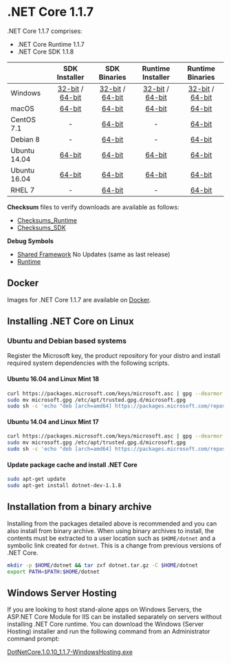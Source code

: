 # .NET Core 1.1.7

.NET Core 1.1.7 comprises:

* .NET Core Runtime 1.1.7
* .NET Core SDK 1.1.8

|         | SDK Installer                                         | SDK Binaries                                                         | Runtime Installer                                                  | Runtime Binaries                                                   |
| ------- | :---------------------------------------------------: | :-------------------------------------------------------------------:| :----------------------------------------------------------------: | :----------------------------------------------------------------: |
| Windows                 | [32-bit](https://download.microsoft.com/download/6/5/F/65F1653E-F835-4DE3-BB36-F324D3925F32/dotnet-dev-win-x86.1.1.8.exe) / [64-bit](https://download.microsoft.com/download/6/5/F/65F1653E-F835-4DE3-BB36-F324D3925F32/dotnet-dev-win-x64.1.1.8.exe)  | [32-bit](https://download.microsoft.com/download/6/5/F/65F1653E-F835-4DE3-BB36-F324D3925F32/dotnet-dev-win-x86.1.1.8.zip) / [64-bit](https://download.microsoft.com/download/6/5/F/65F1653E-F835-4DE3-BB36-F324D3925F32/dotnet-dev-win-x64.1.1.8.zip) | [32-bit](https://download.microsoft.com/download/1/4/1/1416E22E-A1C5-48E3-81EF-AFE86CDA9C78/dotnet-win-x86.1.1.7.exe) / [64-bit](https://download.microsoft.com/download/1/4/1/1416E22E-A1C5-48E3-81EF-AFE86CDA9C78/dotnet-win-x64.1.1.7.exe) | [32-bit](https://download.microsoft.com/download/1/4/1/1416E22E-A1C5-48E3-81EF-AFE86CDA9C78/dotnet-win-x86.1.1.7.zip) / [64-bit](https://download.microsoft.com/download/1/4/1/1416E22E-A1C5-48E3-81EF-AFE86CDA9C78/dotnet-win-x64.1.1.7.zip) |
| macOS                   | [64-bit](https://download.microsoft.com/download/6/5/F/65F1653E-F835-4DE3-BB36-F324D3925F32/dotnet-dev-osx-x64.1.1.8.pkg)  | [64-bit](https://download.microsoft.com/download/6/5/F/65F1653E-F835-4DE3-BB36-F324D3925F32/dotnet-dev-osx-x64.1.1.8.tar.gz)                          | [64-bit](https://download.microsoft.com/download/1/4/1/1416E22E-A1C5-48E3-81EF-AFE86CDA9C78/dotnet-osx-x64.1.1.7.pkg) | [64-bit](https://download.microsoft.com/download/1/4/1/1416E22E-A1C5-48E3-81EF-AFE86CDA9C78/dotnet-osx-x64.1.1.7.tar.gz) |
| CentOS 7.1              | -                                                         | [64-bit](https://download.microsoft.com/download/6/5/F/65F1653E-F835-4DE3-BB36-F324D3925F32/dotnet-dev-centos-x64.1.1.8.tar.gz)                          | - | [64-bit](https://download.microsoft.com/download/1/4/1/1416E22E-A1C5-48E3-81EF-AFE86CDA9C78/dotnet-centos-x64.1.1.7.tar.gz) |
| Debian 8                | -                                                         | [64-bit](https://download.microsoft.com/download/6/5/F/65F1653E-F835-4DE3-BB36-F324D3925F32/dotnet-dev-debian-x64.1.1.8.tar.gz)                          | - | [64-bit](https://download.microsoft.com/download/1/4/1/1416E22E-A1C5-48E3-81EF-AFE86CDA9C78/dotnet-debian-x64.1.1.7.tar.gz) |
| Ubuntu 14.04            |[64-bit](https://download.microsoft.com/download/6/5/F/65F1653E-F835-4DE3-BB36-F324D3925F32/dotnet-sdk-ubuntu-x64.1.1.8.deb)   | [64-bit](https://download.microsoft.com/download/6/5/F/65F1653E-F835-4DE3-BB36-F324D3925F32/dotnet-dev-ubuntu-x64.1.1.8.tar.gz)                          |[64-bit](https://download.microsoft.com/download/1/4/1/1416E22E-A1C5-48E3-81EF-AFE86CDA9C78/dotnet-sharedframework-ubuntu-x64.1.1.7.deb) | [64-bit](https://download.microsoft.com/download/1/4/1/1416E22E-A1C5-48E3-81EF-AFE86CDA9C78/dotnet-ubuntu-x64.1.1.7.tar.gz) |
| Ubuntu 16.04            |[64-bit](https://download.microsoft.com/download/6/5/F/65F1653E-F835-4DE3-BB36-F324D3925F32/dotnet-sdk-ubuntu.16.04-x64.1.1.8.deb)   | [64-bit](https://download.microsoft.com/download/6/5/F/65F1653E-F835-4DE3-BB36-F324D3925F32/dotnet-dev-ubuntu.16.04-x64.1.1.8.tar.gz)                          |[64-bit](https://download.microsoft.com/download/1/4/1/1416E22E-A1C5-48E3-81EF-AFE86CDA9C78/dotnet-sharedframework-ubuntu.16.04-x64.1.1.7.deb) | [64-bit](https://download.microsoft.com/download/1/4/1/1416E22E-A1C5-48E3-81EF-AFE86CDA9C78/dotnet-ubuntu.16.04-x64.1.1.7.tar.gz) |
| RHEL 7                  | -                                                         | [64-bit](https://download.microsoft.com/download/6/5/F/65F1653E-F835-4DE3-BB36-F324D3925F32/dotnet-dev-rhel-x64.1.1.8.tar.gz)                          | - | [64-bit](https://download.microsoft.com/download/1/4/1/1416E22E-A1C5-48E3-81EF-AFE86CDA9C78/dotnet-rhel-x64.1.1.7.tar.gz) |

**Checksum** files to verify downloads are available as follows:
* [Checksums_Runtime](https://dotnetcli.blob.core.windows.net/dotnet/checksums/1.1.7-runtime-sha.txt)
* [Checksums_SDK](https://dotnetcli.blob.core.windows.net/dotnet/checksums/1.1.8-sdk-sha.txt)

**Debug Symbols**
* [Shared Framework](https://download.microsoft.com/download/A/7/E/A7EF2AFF-F77B-4F77-A21B-0F7BD09A4065/corefx-1.1.6-symbols.zip) No Updates (same as last release)
* [Runtime](https://download.microsoft.com/download/1/4/1/1416E22E-A1C5-48E3-81EF-AFE86CDA9C78/coreclr-1.1.7-symbols.zip)

## Docker

Images for .NET Core 1.1.7 are available on [Docker](https://hub.docker.com/r/microsoft/dotnet/).

## Installing .NET Core on Linux

### Ubuntu and Debian based systems

Register the Microsoft key, the product repository for your distro and install required system dependencies with the following scripts.

#### Ubuntu 16.04 and Linux Mint 18

```bash
curl https://packages.microsoft.com/keys/microsoft.asc | gpg --dearmor > microsoft.gpg
sudo mv microsoft.gpg /etc/apt/trusted.gpg.d/microsoft.gpg
sudo sh -c 'echo "deb [arch=amd64] https://packages.microsoft.com/repos/microsoft-ubuntu-xenial-prod xenial main" > /etc/apt/sources.list.d/dotnetdev.list'
```

#### Ubuntu 14.04 and Linux Mint 17

```bash
curl https://packages.microsoft.com/keys/microsoft.asc | gpg --dearmor > microsoft.gpg
sudo mv microsoft.gpg /etc/apt/trusted.gpg.d/microsoft.gpg
sudo sh -c 'echo "deb [arch=amd64] https://packages.microsoft.com/repos/microsoft-ubuntu-trusty-prod trusty main" > /etc/apt/sources.list.d/dotnetdev.list'
```

#### Update package cache and install .NET Core

```bash
sudo apt-get update
sudo apt-get install dotnet-dev-1.1.8
```

## Installation from a binary archive

Installing from the packages detailed above is recommended and you can also install from binary archive. When using binary archives to install, the contents must be extracted to a user location such as `$HOME/dotnet` and a symbolic link created for `dotnet`. This is a change from previous versions of .NET Core.

```bash
mkdir -p $HOME/dotnet && tar zxf dotnet.tar.gz -C $HOME/dotnet
export PATH=$PATH:$HOME/dotnet
```

## Windows Server Hosting

If you are looking to host stand-alone apps on Windows Servers, the ASP.NET Core Module for IIS can be installed separately on servers without installing .NET Core runtime. You can download the Windows (Server Hosting) installer and run the following command from an Administrator command prompt:

[DotNetCore.1.0.10_1.1.7-WindowsHosting.exe](https://download.microsoft.com/download/1/4/1/1416E22E-A1C5-48E3-81EF-AFE86CDA9C78/DotNetCore.1.0.10_1.1.7-WindowsHosting.exe)
